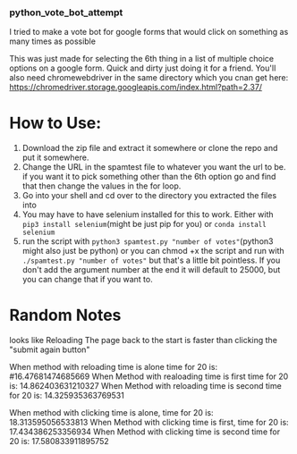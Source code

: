 <h3> python_vote_bot_attempt </h3>

I tried to make a vote bot for google forms that would click on something as many times as possible

This was just made for selecting the 6th thing in a list of multiple choice options on a google form.
Quick and dirty just doing it for a friend. You'll also need chromewebdriver in the same directory which you cnan get here: https://chromedriver.storage.googleapis.com/index.html?path=2.37/





<h1> How to Use: </h1>

1. Download the zip file and extract it somewhere or clone the repo and put it somewhere.
2. Change the URL in the spamtest file to whatever you want the url to be. if you want it to pick something other than the 6th option go and find that then change the values in the for loop. 
2. Go into your shell and cd over to the directory you extracted the files into
3. You may have to have selenium installed for this to work. Either with `pip3 install selenium`(might be just pip for you) or `conda install selenium` 
4. run the script with `python3 spamtest.py "number of votes"`(python3 might also just be python) or 
you can chmod +x the script and run with `./spamtest.py "number of votes"` but that's a little bit pointless. If you don't add the argument number at the end it will default to 25000, but you can change that if you want to.

<h1> Random Notes </h1>

looks like Reloading The page back to the start is faster than clicking the "submit again button"

When method with reloading time is alone time for 20 is: #16.47681474685669
When Method with realoading time is first time for 20 is: 14.862403631210327
When Method with reloading time is second time for 20 is: 14.325935363769531

When method with clicking time is alone, time for 20 is: 18.313595056533813
When Method with clicking time is first, time for 20 is: 17.434386253356934
When Method with clicking time is second time for 20 is: 17.580833911895752